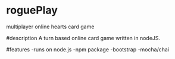 # roguePlay
multiplayer online hearts card game

#description
A turn based online card game written in nodeJS.


#features
  -runs on node.js
  -npm package
    -bootstrap
    -mocha/chai
